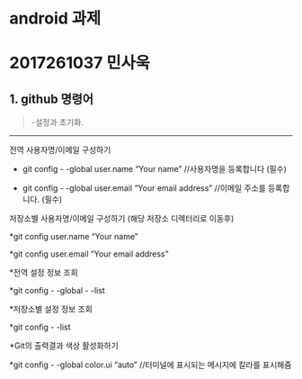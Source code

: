 # android 과제
2017261037 민사욱
=================


## 1. github 명령어
> -설정과 초기화.
---

전역 사용자명/이메일 구성하기

* git config - -global user.name “Your name”                    //사용자명을 등록합니다 (필수)

* git config - -global user.email “Your email address”         //이메일 주소를 등록합니다. (필수)

저장소별 사용자명/이메일 구성하기 (해당 저장소 디렉터리로 이동후)

*git config user.name “Your name”

*git config user.email “Your email address”

*전역 설정 정보 조회

*git config - -global - -list

*저장소별 설정 정보 조회

*git config - -list

*Git의 출력결과 색상 활성화하기

*git config - -global color.ui “auto”       //터미널에 표시되는 메시지에 칼라를 표시해줌
